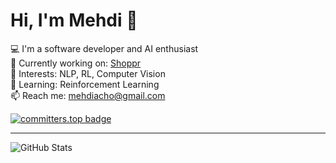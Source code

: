 # Hi, I'm Mehdi 👋

💻 I'm a software developer and AI enthusiast  
🚀 Currently working on: [Shoppr](https://github.com/mehdiacho/shoppr)  
🧠 Interests: NLP, RL, Computer Vision  
🌱 Learning: Reinforcement Learning  
📫 Reach me: mehdiacho@gmail.com



[![committers.top badge](https://user-badge.committers.top/botswana/mehdiacho.svg)](https://user-badge.committers.top/botswana/mehdiacho)
***
![GitHub Stats](https://github-readme-stats.vercel.app/api?username=mehdiacho&show_icons=true&theme=radical)
